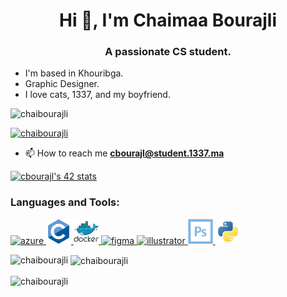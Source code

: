 <h1 align="center">Hi 👋, I'm Chaimaa Bourajli</h1>
<h3 align="center">A passionate CS student.</h3> 

* I'm based in Khouribga.
* Graphic Designer.
* I love cats, 1337, and my boyfriend.
<p align="left"> <img src="https://komarev.com/ghpvc/?username=chaibourajli&label=Profile%20views&color=0e75b6&style=flat" alt="chaibourajli" /> </p>

<p align="left"> <a href="https://github.com/ryo-ma/github-profile-trophy"><img src="https://github-profile-trophy.vercel.app/?username=chaibourajli" alt="chaibourajli" /></a> </p>

- 📫 How to reach me **cbourajl@student.1337.ma**

<a href="https://github.com/oakoudad/badge42"><img src="https://badge.mediaplus.ma/darkblue/cbourajl" alt="cbourajl's 42 stats" /></a>
<h3 align="left">Languages and Tools:</h3>
<p align="left"> <a href="https://azure.microsoft.com/en-in/" target="_blank" rel="noreferrer"> <img src="https://www.vectorlogo.zone/logos/microsoft_azure/microsoft_azure-icon.svg" alt="azure" width="40" height="40"/> </a> <a href="https://www.cprogramming.com/" target="_blank" rel="noreferrer"> <img src="https://raw.githubusercontent.com/devicons/devicon/master/icons/c/c-original.svg" alt="c" width="40" height="40"/> </a> <a href="https://www.docker.com/" target="_blank" rel="noreferrer"> <img src="https://raw.githubusercontent.com/devicons/devicon/master/icons/docker/docker-original-wordmark.svg" alt="docker" width="40" height="40"/> </a> <a href="https://www.figma.com/" target="_blank" rel="noreferrer"> <img src="https://www.vectorlogo.zone/logos/figma/figma-icon.svg" alt="figma" width="40" height="40"/> </a> <a href="https://www.adobe.com/in/products/illustrator.html" target="_blank" rel="noreferrer"> <img src="https://www.vectorlogo.zone/logos/adobe_illustrator/adobe_illustrator-icon.svg" alt="illustrator" width="40" height="40"/> </a> <a href="https://www.photoshop.com/en" target="_blank" rel="noreferrer"> <img src="https://raw.githubusercontent.com/devicons/devicon/master/icons/photoshop/photoshop-line.svg" alt="photoshop" width="40" height="40"/> </a> <a href="https://www.python.org" target="_blank" rel="noreferrer"> <img src="https://raw.githubusercontent.com/devicons/devicon/master/icons/python/python-original.svg" alt="python" width="40" height="40"/> </a> </p>

<p><img align="left" src="https://github-readme-stats.vercel.app/api/top-langs?username=chaibourajli&show_icons=true&locale=en&layout=compact" alt="chaibourajli" /></p>

<p>&nbsp;<img align="center" src="https://github-readme-stats.vercel.app/api?username=chaibourajli&show_icons=true&locale=en" alt="chaibourajli" /></p>

<p><img align="center" src="https://github-readme-streak-stats.herokuapp.com/?user=chaibourajli&" alt="chaibourajli" /></p>
